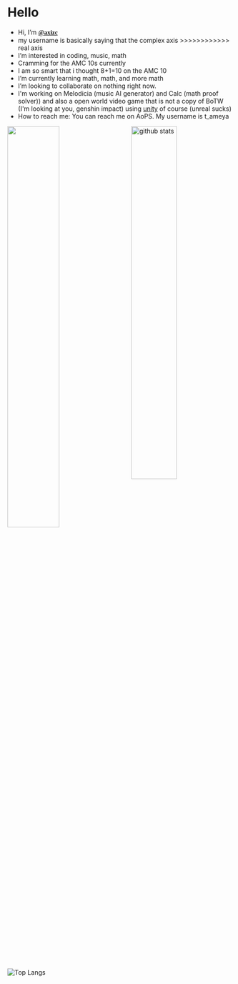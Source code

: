 
<h1>Hello</h1>


- Hi, I’m <b style="font-family:serif;"><a href="https://github.com/axizc/">@axizc</a></b> <br />
- my username is basically saying that the complex axis >>>>>>>>>>>> real axis
- I’m interested in coding, music, math <br />
- Cramming for the AMC 10s currently
- I am so smart that i thought 8+1=10 on the AMC 10
-  I’m currently learning math, math, and more math <br />
- I’m looking to collaborate on nothing right now. <br />
- I'm working on Melodicia (music AI generator) and Calc (math proof solver)) and also a open world video game that is not a copy of BoTW (I'm looking at you, genshin impact) using <a href="https://unity.com/" target="blank">unity</a> of course (unreal sucks)<br/> 
- How to reach me: You can reach me on AoPS. My username is t_ameya  <br />


<img src="https://github-readme-stats.vercel.app/api?username=axizc&show_icons=true&theme=gotham" alt="github stats" width="45%" align="right"/>


<img src="https://github-readme-streak-stats.herokuapp.com/?user=axizc&theme=dark" width="48%" >

 ![Top Langs](https://github-readme-stats.vercel.app/api/top-langs/?username=axizc&layout=compact)

<!---
axizc/axizc is a ✨ special ✨ repository because its `README.md` (this file) appears on your GitHub profile.
You can click the Preview link to take a look at your changes.
--->
</body>
